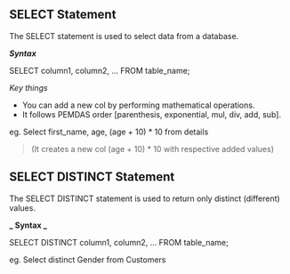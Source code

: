 ## SELECT Statement

The SELECT statement is used to select data from a database.

**_Syntax_**

SELECT column1, column2, ...
FROM table_name;

_Key things_

- You can add a new col by performing mathematical operations.
- It follows PEMDAS order [parenthesis, exponential, mul, div, add, sub].

eg. Select first_name, age, (age + 10) \* 10 from details

> (It creates a new col (age + 10) \* 10 with respective added values)

## SELECT DISTINCT Statement

The SELECT DISTINCT statement is used to return only distinct (different) values.

**_ Syntax _**

SELECT DISTINCT column1, column2, ...
FROM table_name;

eg. Select distinct Gender from Customers
